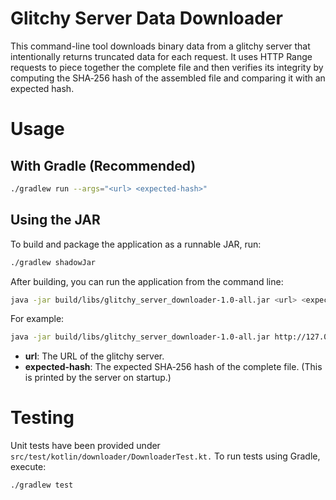 # Glitchy Server Data Downloader

This command-line tool downloads binary data from a glitchy server that intentionally returns truncated data for each request. It uses HTTP Range requests to piece together the complete file and then verifies its integrity by computing the SHA‑256 hash of the assembled file and comparing it with an expected hash.


#  Usage
## With Gradle (Recommended)
```bash
./gradlew run --args="<url> <expected-hash>"
```
## Using the JAR
To build and package the application as a runnable JAR, run:

```bash
./gradlew shadowJar
```
After building, you can run the application from the command line:

```bash
java -jar build/libs/glitchy_server_downloader-1.0-all.jar <url> <expected-hash>
```
For example:
```bash
java -jar build/libs/glitchy_server_downloader-1.0-all.jar http://127.0.0.1:8080/ aee994b63057c59307150b27da7a2c34b0e626eec2f8a4130ceafd2fb0ba0642
```

* **url**: The URL of the glitchy server.
* **expected-hash**: The expected SHA‑256 hash of the complete file. (This is printed by the server on startup.)

# Testing

Unit tests have been provided under `src/test/kotlin/downloader/DownloaderTest.kt.` To run tests using Gradle, execute:
```bash
./gradlew test
```